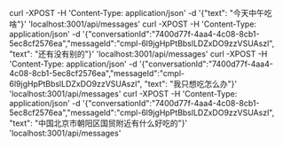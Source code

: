 curl -XPOST -H 'Content-Type: application/json' -d '{"text": "今天中午吃啥"}' 'localhost:3001/api/messages'
curl -XPOST -H 'Content-Type: application/json' -d '{"conversationId":"7400d77f-4aa4-4c08-8cb1-5ec8cf2576ea","messageId":"cmpl-6l9jgHpPtBbslLDZxDO9zzVSUAszl", "text": "还有没有别的"}' 'localhost:3001/api/messages'
curl -XPOST -H 'Content-Type: application/json' -d '{"conversationId":"7400d77f-4aa4-4c08-8cb1-5ec8cf2576ea","messageId":"cmpl-6l9jgHpPtBbslLDZxDO9zzVSUAszl", "text": "我只想吃怎么办"}' 'localhost:3001/api/messages'
curl -XPOST -H 'Content-Type: application/json' -d '{"conversationId":"7400d77f-4aa4-4c08-8cb1-5ec8cf2576ea","messageId":"cmpl-6l9jgHpPtBbslLDZxDO9zzVSUAszl", "text": "中国北京市朝阳区国贸附近有什么好吃的"}' 'localhost:3001/api/messages'